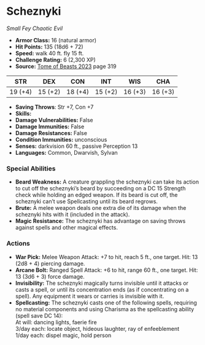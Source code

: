 # Scheznyki

*Small* *Fey* *Chaotic Evil*

- **Armor Class:** 16 (natural armor)
- **Hit Points:** 135 (18d6 + 72)
- **Speed:** walk 40 ft. fly 15 ft.
- **Challenge Rating:** 6 (2,300 XP)
- **Source:** [Tome of Beasts 2023](https://koboldpress.com/kpstore/product/tome-of-beasts-1-2023-edition/) page 319

| STR | DEX | CON | INT | WIS | CHA |
| --- | --- | --- | --- | --- | --- |
| 19 (+4) | 15 (+2) | 18 (+4) | 15 (+2) | 16 (+3) | 16 (+3) |

- **Saving Throws**: Str +7, Con +7
- **Skills:** 
- **Damage Vulnerabilities:** False
- **Damage Immunities:** False
- **Damage Resistances:** False
- **Condition Immunities:** unconscious
- **Senses:** darkvision 60 ft., passive Perception 13
- **Languages:** Common, Dwarvish, Sylvan

### Special Abilities

- **Beard Weakness:** A creature grappling the scheznyki can take its action to cut off the scheznyki’s beard by succeeding on a DC 15 Strength check while holding an edged weapon. If its beard is cut off, the scheznyki can’t use Spellcasting until its beard regrows.
- **Brute:** A melee weapon deals one extra die of its damage when the scheznyki hits with it (included in the attack).
- **Magic Resistance:** The scheznyki has advantage on saving throws against spells and other magical effects.

### Actions

- **War Pick:** Melee Weapon Attack: +7 to hit, reach 5 ft., one target. Hit: 13 (2d8 + 4) piercing damage.
- **Arcane Bolt:** Ranged Spell Attack: +6 to hit, range 60 ft., one target. Hit: 13 (3d6 + 3) force damage.
- **Invisibility:** The scheznyki magically turns invisible until it attacks or casts a spell, or until its concentration ends (as if concentrating on a spell). Any equipment it wears or carries is invisible with it.
- **Spellcasting:** The scheznyki casts one of the following spells, requiring no material components and using Charisma as the spellcasting ability (spell save DC 14):<br>At will: dancing lights, faerie fire<br>3/day each: locate object, hideous laughter, ray of enfeeblement<br>1/day each: dispel magic, hold person
